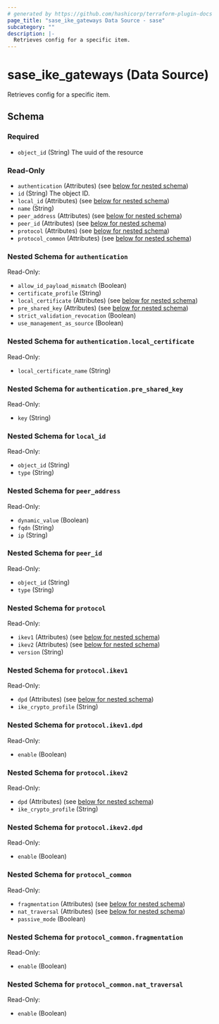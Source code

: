```yaml
---
# generated by https://github.com/hashicorp/terraform-plugin-docs
page_title: "sase_ike_gateways Data Source - sase"
subcategory: ""
description: |-
  Retrieves config for a specific item.
---
```


# sase_ike_gateways (Data Source)

Retrieves config for a specific item.



<!-- schema generated by tfplugindocs -->
## Schema

### Required

- `object_id` (String) The uuid of the resource

### Read-Only

- `authentication` (Attributes) (see [below for nested schema](#nestedatt--authentication))
- `id` (String) The object ID.
- `local_id` (Attributes) (see [below for nested schema](#nestedatt--local_id))
- `name` (String)
- `peer_address` (Attributes) (see [below for nested schema](#nestedatt--peer_address))
- `peer_id` (Attributes) (see [below for nested schema](#nestedatt--peer_id))
- `protocol` (Attributes) (see [below for nested schema](#nestedatt--protocol))
- `protocol_common` (Attributes) (see [below for nested schema](#nestedatt--protocol_common))

<a id="nestedatt--authentication"></a>
### Nested Schema for `authentication`

Read-Only:

- `allow_id_payload_mismatch` (Boolean)
- `certificate_profile` (String)
- `local_certificate` (Attributes) (see [below for nested schema](#nestedatt--authentication--local_certificate))
- `pre_shared_key` (Attributes) (see [below for nested schema](#nestedatt--authentication--pre_shared_key))
- `strict_validation_revocation` (Boolean)
- `use_management_as_source` (Boolean)

<a id="nestedatt--authentication--local_certificate"></a>
### Nested Schema for `authentication.local_certificate`

Read-Only:

- `local_certificate_name` (String)


<a id="nestedatt--authentication--pre_shared_key"></a>
### Nested Schema for `authentication.pre_shared_key`

Read-Only:

- `key` (String)



<a id="nestedatt--local_id"></a>
### Nested Schema for `local_id`

Read-Only:

- `object_id` (String)
- `type` (String)


<a id="nestedatt--peer_address"></a>
### Nested Schema for `peer_address`

Read-Only:

- `dynamic_value` (Boolean)
- `fqdn` (String)
- `ip` (String)


<a id="nestedatt--peer_id"></a>
### Nested Schema for `peer_id`

Read-Only:

- `object_id` (String)
- `type` (String)


<a id="nestedatt--protocol"></a>
### Nested Schema for `protocol`

Read-Only:

- `ikev1` (Attributes) (see [below for nested schema](#nestedatt--protocol--ikev1))
- `ikev2` (Attributes) (see [below for nested schema](#nestedatt--protocol--ikev2))
- `version` (String)

<a id="nestedatt--protocol--ikev1"></a>
### Nested Schema for `protocol.ikev1`

Read-Only:

- `dpd` (Attributes) (see [below for nested schema](#nestedatt--protocol--ikev1--dpd))
- `ike_crypto_profile` (String)

<a id="nestedatt--protocol--ikev1--dpd"></a>
### Nested Schema for `protocol.ikev1.dpd`

Read-Only:

- `enable` (Boolean)



<a id="nestedatt--protocol--ikev2"></a>
### Nested Schema for `protocol.ikev2`

Read-Only:

- `dpd` (Attributes) (see [below for nested schema](#nestedatt--protocol--ikev2--dpd))
- `ike_crypto_profile` (String)

<a id="nestedatt--protocol--ikev2--dpd"></a>
### Nested Schema for `protocol.ikev2.dpd`

Read-Only:

- `enable` (Boolean)




<a id="nestedatt--protocol_common"></a>
### Nested Schema for `protocol_common`

Read-Only:

- `fragmentation` (Attributes) (see [below for nested schema](#nestedatt--protocol_common--fragmentation))
- `nat_traversal` (Attributes) (see [below for nested schema](#nestedatt--protocol_common--nat_traversal))
- `passive_mode` (Boolean)

<a id="nestedatt--protocol_common--fragmentation"></a>
### Nested Schema for `protocol_common.fragmentation`

Read-Only:

- `enable` (Boolean)


<a id="nestedatt--protocol_common--nat_traversal"></a>
### Nested Schema for `protocol_common.nat_traversal`

Read-Only:

- `enable` (Boolean)



